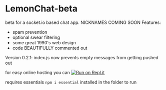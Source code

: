 # LemonChat-beta
beta for a socket.io based chat app. NICKNAMES COMING SOON
Features:
- spam prevention
- optional swear filtering
- some great 1990's web design
- code BEAUTIFULLY commented out

Version 0.2.1: index.js now prevents empty messages from getting pushed out

for easy online hosting you can [![Run on Repl.it](https://repl.it/badge/github/Afo0/LemonChat-beta)](https://repl.it/github/Afo0/LemonChat-beta)

requires essentials `npm i essential` installed in the folder to run

